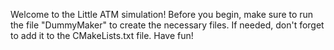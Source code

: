 Welcome to the Little ATM simulation! 
Before you begin, make sure to run the file "DummyMaker" to create the necessary files. 
If needed, don't forget to add it to the CMakeLists.txt file. 
Have fun!
